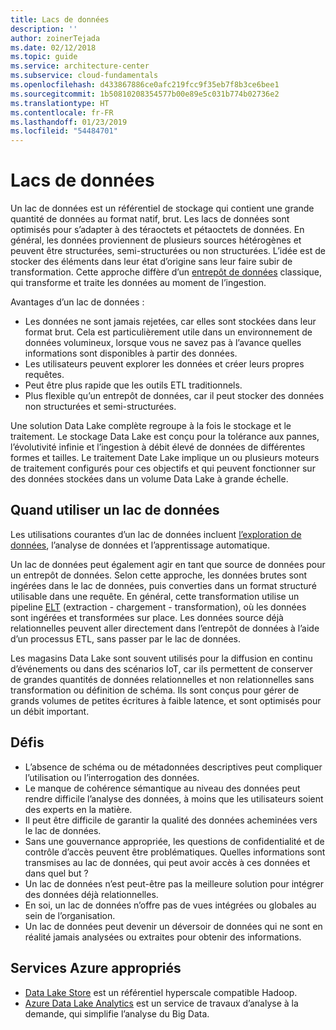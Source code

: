 ```yaml
---
title: Lacs de données
description: ''
author: zoinerTejada
ms.date: 02/12/2018
ms.topic: guide
ms.service: architecture-center
ms.subservice: cloud-fundamentals
ms.openlocfilehash: d433867886ce0afc219fcc9f35eb7f8b3ce6bee1
ms.sourcegitcommit: 1b50810208354577b00e89e5c031b774b02736e2
ms.translationtype: HT
ms.contentlocale: fr-FR
ms.lasthandoff: 01/23/2019
ms.locfileid: "54484701"
---
```

# <a name="data-lakes"></a>Lacs de données

Un lac de données est un référentiel de stockage qui contient une grande quantité de données au format natif, brut. Les lacs de données sont optimisés pour s’adapter à des téraoctets et pétaoctets de données. En général, les données proviennent de plusieurs sources hétérogènes et peuvent être structurées, semi-structurées ou non structurées. L’idée est de stocker des éléments dans leur état d’origine sans leur faire subir de transformation. Cette approche diffère d’un [entrepôt de données](../relational-data/data-warehousing.md) classique, qui transforme et traite les données au moment de l’ingestion.

Avantages d’un lac de données :

- Les données ne sont jamais rejetées, car elles sont stockées dans leur format brut. Cela est particulièrement utile dans un environnement de données volumineux, lorsque vous ne savez pas à l’avance quelles informations sont disponibles à partir des données.
- Les utilisateurs peuvent explorer les données et créer leurs propres requêtes.
- Peut être plus rapide que les outils ETL traditionnels.
- Plus flexible qu’un entrepôt de données, car il peut stocker des données non structurées et semi-structurées.

Une solution Data Lake complète regroupe à la fois le stockage et le traitement. Le stockage Data Lake est conçu pour la tolérance aux pannes, l’évolutivité infinie et l’ingestion à débit élevé de données de différentes formes et tailles. Le traitement Date Lake implique un ou plusieurs moteurs de traitement configurés pour ces objectifs et qui peuvent fonctionner sur des données stockées dans un volume Data Lake à grande échelle.

## <a name="when-to-use-a-data-lake"></a>Quand utiliser un lac de données

Les utilisations courantes d’un lac de données incluent [l’exploration de données](./interactive-data-exploration.md), l’analyse de données et l’apprentissage automatique.

Un lac de données peut également agir en tant que source de données pour un entrepôt de données. Selon cette approche, les données brutes sont ingérées dans le lac de données, puis converties dans un format structuré utilisable dans une requête. En général, cette transformation utilise un pipeline [ELT](../relational-data/etl.md#extract-load-and-transform-elt) (extraction - chargement - transformation), où les données sont ingérées et transformées sur place. Les données source déjà relationnelles peuvent aller directement dans l’entrepôt de données à l’aide d’un processus ETL, sans passer par le lac de données.

Les magasins Data Lake sont souvent utilisés pour la diffusion en continu d’événements ou dans des scénarios IoT, car ils permettent de conserver de grandes quantités de données relationnelles et non relationnelles sans transformation ou définition de schéma. Ils sont conçus pour gérer de grands volumes de petites écritures à faible latence, et sont optimisés pour un débit important.

## <a name="challenges"></a>Défis

- L’absence de schéma ou de métadonnées descriptives peut compliquer l’utilisation ou l’interrogation des données.
- Le manque de cohérence sémantique au niveau des données peut rendre difficile l’analyse des données, à moins que les utilisateurs soient des experts en la matière.
- Il peut être difficile de garantir la qualité des données acheminées vers le lac de données.
- Sans une gouvernance appropriée, les questions de confidentialité et de contrôle d’accès peuvent être problématiques. Quelles informations sont transmises au lac de données, qui peut avoir accès à ces données et dans quel but ?
- Un lac de données n’est peut-être pas la meilleure solution pour intégrer des données déjà relationnelles.
- En soi, un lac de données n’offre pas de vues intégrées ou globales au sein de l’organisation.
- Un lac de données peut devenir un déversoir de données qui ne sont en réalité jamais analysées ou extraites pour obtenir des informations.

## <a name="relevant-azure-services"></a>Services Azure appropriés

- [Data Lake Store](/azure/data-lake-store/) est un référentiel hyperscale compatible Hadoop.
- [Azure Data Lake Analytics](/azure/data-lake-analytics/) est un service de travaux d’analyse à la demande, qui simplifie l’analyse du Big Data.

